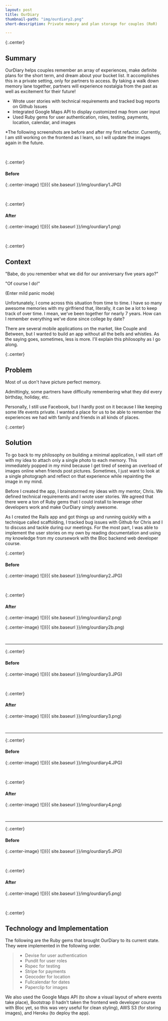 ```yaml
---
layout: post
title: OurDiary
thumbnail-path: "img/ourdiary2.png"
short-description: Private memory and plan storage for couples (RoR)

---
```


{:.center} 
## Summary

OurDiary helps couples remember an array of experiences, make definite plans for the short term, and dream about your bucket list. It accomplishes this in a private setting, only for partners to access. By taking a walk down memory lane together, partners will experience nostalgia from the past as well as excitement for their future!

- Wrote user stories with technical requirements and tracked bug reports on Github Issues 
- Integrated Google Maps API to display customized map from user input
- Used Ruby gems for user authentication, roles, testing, payments, location, calendar, and images

*The following screenshots are before and after my first refactor. Currently, I am still working on the frontend as I learn, so I will update the images again in the future.

<br>

{:.center} 
#### Before

{:.center-image}
![]({{ site.baseurl }}/img/ourdiary1.JPG)

<br>

{:.center} 
#### After

{:.center-image}
![]({{ site.baseurl }}/img/ourdiary1.png)

<br>

{:.center} 
## Context

"Babe, do you remember what we did for our anniversary five years ago?" 

"Of course I do!" 

(Enter mild panic mode)

Unfortunately, I come across this situation from time to time. I have so many awesome memories with my girlfriend that, literally, it can be a lot to keep track of over time. I mean, we've been together for nearly 7 years. How can I remember everything we've done since college by date?

There are several mobile applications on the market, like Couple and Between, but I wanted to build an app without all the bells and whistles. As the saying goes, sometimes, less is more. I'll explain this philosophy as I go along.

{:.center} 
## Problem

Most of us don't have picture perfect memory. 

Admittingly, some partners have difficulty remembering what they did every birthday, holiday, etc.

Personally, I still use Facebook, but I hardly post on it because I like keeping some life events private. I wanted a place for us to be able to remember the experiences we had with family and friends in all kinds of places. 

{:.center} 
## Solution

To go back to my philosophy on building a minimal application, I will start off with my idea to attach only a single photo to each memory. This immediately popped in my mind because I get tired of seeing an overload of images online when friends post pictures. Sometimes, I just want to look at a single photograph and reflect on that experience while repainting the image in my mind. 

Before I created the app, I brainstormed my ideas with my mentor, Chris. We defined technical requirements and I wrote user stories. We agreed that there were a ton of Ruby gems that I could install to leverage other developers work and make OurDiary simply awesome.

As I created the Rails app and got things up and running quickly with a technique called scaffolding, I tracked bug issues with Github for Chris and I to discuss and tackle during our meetings. For the most part, I was able to implement the user stories on my own by reading documentation and using my knowledge from my coursework with the Bloc backend web developer course. 

{:.center} 
#### Before

{:.center-image}
![]({{ site.baseurl }}/img/ourdiary2.JPG)

<br>

{:.center} 
#### After

{:.center-image}
![]({{ site.baseurl }}/img/ourdiary2.png)

{:.center-image}
![]({{ site.baseurl }}/img/ourdiary2b.png)

<br>
<hr>

{:.center} 
#### Before

{:.center-image}
![]({{ site.baseurl }}/img/ourdiary3.JPG)

<br>

{:.center} 
#### After

{:.center-image}
![]({{ site.baseurl }}/img/ourdiary3.png)

<br>
<hr>

{:.center} 
#### Before

{:.center-image}
![]({{ site.baseurl }}/img/ourdiary4.JPG)

<br>

{:.center} 
#### After

{:.center-image}
![]({{ site.baseurl }}/img/ourdiary4.png)

<br>
<hr>

{:.center} 
#### Before

{:.center-image}
![]({{ site.baseurl }}/img/ourdiary5.JPG)

<br>

{:.center} 
#### After

{:.center-image}
![]({{ site.baseurl }}/img/ourdiary5.png)

<br>

{:.center} 
## Technology and Implementation

The following are the Ruby gems that brought OurDiary to its current state. They were implemented in the following order.

> - Devise for user authentication
> - Pundit for user roles
> - Rspec for testing
> - Stripe for payments
> - Geocoder for location
> - Fullcalendar for dates
> - Paperclip for images


We also used the Google Maps API (to show a visual layout of where events take place), Bootstrap (I hadn't taken the frontend web developer course with Bloc yet, so this was very useful for clean styling), AWS S3 (for storing images), and Heroku (to deploy the app).
